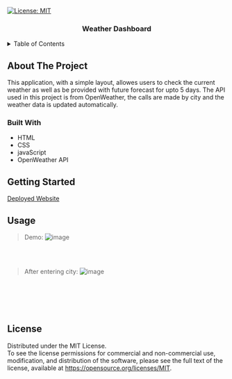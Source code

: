 [![License: MIT](https://img.shields.io/badge/License-MIT-yellow.svg)](https://opensource.org/licenses/MIT)

<a name="readme-top"></a>
<h3 align="center">Weather Dashboard</h3>

<!-- Table of content -->
<details>
  <summary>Table of Contents</summary>
  <ol>
    <li>
      <a href="#about-the-project">About The Project</a>
      <ul>
        <li><a href="#built-with">Built With</a></li>
      </ul>
    </li>
    <li>
      <a href="#getting-started">Getting Started</a>
    </li>
    <li><a href="#usage">Usage</a></li>
    <li><a href="#license">License</a></li>
  </ol>
</details>

<!-- ABOUT THE PROJECT -->
## About The Project

This application, with a simple layout, allowes users to check the current weather as well as be provided with future forecast for upto 5 days. The API used in this project is from OpenWeather, the calls are made by city and the weather data is updated automatically. 

### Built With
* HTML
* CSS
* javaScript
* OpenWeather API

<!-- GETTING STARTED -->
## Getting Started
<!--Add deployed site link -->
[Deployed Website](https://rajkdh.github.io/weather.dashboard/)

<!-- USAGE EXAMPLES -->
## Usage
>Demo:
![image](https://github.com/rajkdh/weather.dashboard/assets/112664790/d46ced17-b21e-40c5-8d7f-69ca17ffa04d)

<br>
<br>

>After entering city: 
![image](https://github.com/rajkdh/weather.dashboard/assets/112664790/d967a5c5-8e7e-403e-86a8-422569f77797)

<br>
<br>

<br>
<br>

<!-- LICENSE -->
## License

Distributed under the MIT License. </br>
To see the license permissions for commercial and non-commercial use, modification, and distribution of the software, please see the full text of the license, available at https://opensource.org/licenses/MIT.
